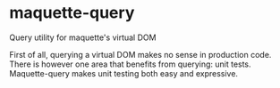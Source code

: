 # maquette-query
Query utility for maquette's virtual DOM

First of all, querying a virtual DOM makes no sense in production code.
There is however one area that benefits from querying: unit tests.
Maquette-query makes unit testing both easy and expressive.